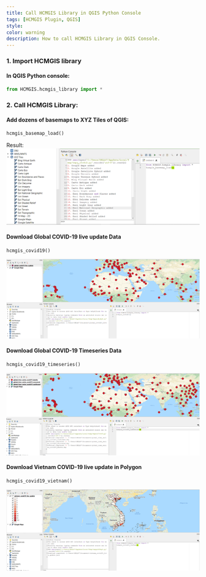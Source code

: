 ```yaml
---
title: Call HCMGIS Library in QGIS Python Console
tags: [HCMGIS Plugin, QGIS]
style: 
color: warning
description: How to call HCMGIS Library in QGIS Console.
---
```

### 1. Import HCMGIS library
#### In QGIS Python console:  

```python
from HCMGIS.hcmgis_library import *
```
### 2. Call HCMGIS Library:
#### Add dozens of basemaps to XYZ Tiles of QGIS:
```python
hcmgis_basemap_load()
```
Result:</br>
![hcmgis_basemap_load](/assets/images/posts/2020/HCMGIS/basemap_load.png)

#### Download Global COVID-19 live update Data
```python
hcmgis_covid19()
```
![hcmgis_basemap_load](/assets/images/posts/2020/HCMGIS/global_covid19.png)


#### Download Global COVID-19 Timeseries Data
```python
hcmgis_covid19_timeseries()
```
![hcmgis_basemap_load](/assets/images/posts/2020/HCMGIS/global_covid19_timeseries.png)

#### Download Vietnam COVID-19 live update in Polygon
```python
hcmgis_covid19_vietnam()
```
![hcmgis_basemap_load](/assets/images/posts/2020/HCMGIS/vietnam_covid19.png)
